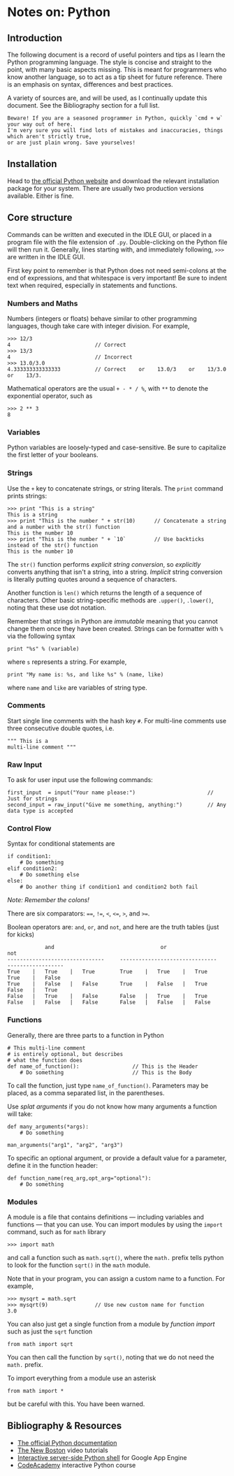 # Notes on: Python

## Introduction
The following document is a record of useful pointers and tips as I learn the Python programming language. The style is concise and straight to the point, with many basic aspects missing. This is meant for programmers who know another language, so to act as a tip sheet for future reference. There is an emphasis on syntax, differences and best practices.

A variety of sources are, and will be used, as I continually update this document. See the Bibliography section for a full list.

    Beware! If you are a seasoned programmer in Python, quickly `cmd + w` your way out of here. 
    I'm very sure you will find lots of mistakes and inaccuracies, things which aren't strictly true, 
    or are just plain wrong. Save yourselves!

## Installation
Head to [the official Python website](http://www.python.org/download/) and download the relevant installation package for your system.
There are usually two production versions available. Either is fine.

## Core structure

Commands can be written and executed in the IDLE GUI, or placed in a program file with the file extension of `.py`. Double-clicking on the Python file will then run it. Generally, lines starting with, and immediately following, `>>>` are written in the IDLE GUI.

First key point to remember is that Python does not need semi-colons at the end of expressions, and that whitespace is very important! Be sure to indent text when required, especially in statements and functions.

### Numbers and Maths
Numbers (integers or floats) behave similar to other programming languages, though take care with integer division. For example,

    >>> 12/3
    4                           // Correct
    >>> 13/3
    4                           // Incorrect
    >>> 13.0/3.0
    4.333333333333333           // Correct    or    13.0/3    or    13/3.0    or    13/3.

Mathematical operators are the usual `+ - * / %`, with `**` to denote the exponential operator, such as 

    >>> 2 ** 3
    8

### Variables
Python variables are loosely-typed and case-sensitive. Be sure to capitalize the first letter of your booleans.

### Strings
Use the `+` key to concatenate strings, or string literals. The `print` command prints strings:

    >>> print "This is a string"
    This is a string
    >>> print "This is the number " + str(10)      // Concatenate a string and a number with the str() function
    This is the number 10
    >>> print "This is the number " + `10`         // Use backticks instead of the str() function
    This is the number 10

The `str()` function performs _explicit string conversion_, so _explicitly_ converts anything that isn't a string, into a string. _Implicit_ string conversion is literally putting quotes around a sequence of characters.

Another function is `len()` which returns the length of a sequence of characters. Other basic string-specific methods are `.upper()`, `.lower()`, noting that these use dot notation.

Remember that strings in Python are _immutable_ meaning that you cannot change them once they have been created. Strings can be formatter with `%` via the following syntax

    print "%s" % (variable)

where `s` represents a string. For example,

    print "My name is: %s, and like %s" % (name, like)

where `name` and `like` are variables of string type.

### Comments
Start single line comments with the hash key `#`. For multi-line comments use three consecutive double quotes, i.e.

    """ This is a 
    multi-line comment """

### Raw Input
To ask for user input use the following commands:

    first_input  = input("Your name please:")                       // Just for strings
    second_input = raw_input("Give me something, anything:")        // Any data type is accepted

### Control Flow
Syntax for conditional statements are

    if condition1:
        # Do something
    elif condition2:
        # Do something else
    else:
        # Do another thing if condition1 and condition2 both fail

_Note: Remember the colons!_

There are six comparators: `==`, `!=`, `<`, `<=`, `>`, and `>=`.

Boolean operators are: `and`, `or`, and `not`, and here are the truth tables (just for kicks)

                and                                  or                            not
    -------------------------------     -------------------------------     ------------------
    True    |   True    |   True        True    |   True    |   True        True    |   False 
    True    |   False   |   False       True    |   False   |   True        False   |   True
    False   |   True    |   False       False   |   True    |   True
    False   |   False   |   False       False   |   False   |   False

### Functions
Generally, there are three parts to a function in Python

    # This multi-line comment
    # is entirely optional, but describes
    # what the function does
    def name_of_function():                 // This is the Header
        # Do something                      // This is the Body

To call the function, just type `name_of_function()`. Parameters may be placed, as a comma separated list, in the parentheses. 

Use _splat arguments_ if you do not know how many arguments a function will take:

    def many_arguments(*args):
        # Do something

    man_arguments("arg1", "arg2", "arg3")

To specific an optional argument, or provide a default value for a parameter, define it in the function header:

    def function_name(req_arg,opt_arg="optional"):
        # Do something

### Modules
A module is a file that contains definitions — including variables and functions — that you can use. You can import modules by using the `import` command, such as for `math` library

    >>> import math

and call a function such as `math.sqrt()`, where the `math.` prefix tells python to look for the function `sqrt()` in the `math` module.

Note that in your program, you can assign a custom name to a function. For example,
    
    >>> mysqrt = math.sqrt
    >>> mysqrt(9)               // Use new custom name for function
    3.0

You can also just get a single function from a module by _function import_ such as just the `sqrt` function

    from math import sqrt

You can then call the function by `sqrt()`, noting that we do not need the `math.` prefix.

To import everything from a module use an asterisk

    from math import *

but be careful with this. You have been warned.

<!-- ## Web Development
packages, frameworks, how to build web application with python, tools required, best practices, --> 

<!-- ## Computer Science
web crawling, data structures -->

<!-- ## Notes -->

## Bibliography & Resources

- [The official Python documentation](http://docs.python.org/)
- [The New Boston](http://www.youtube.com/playlist?list=PLEA1FEF17E1E5C0DA) video tutorials
- [Interactive server-side Python shell](http://shell.appspot.com/) for Google App Engine
- [CodeAcademy](http://www.codecademy.com/tracks/python) interactive Python course